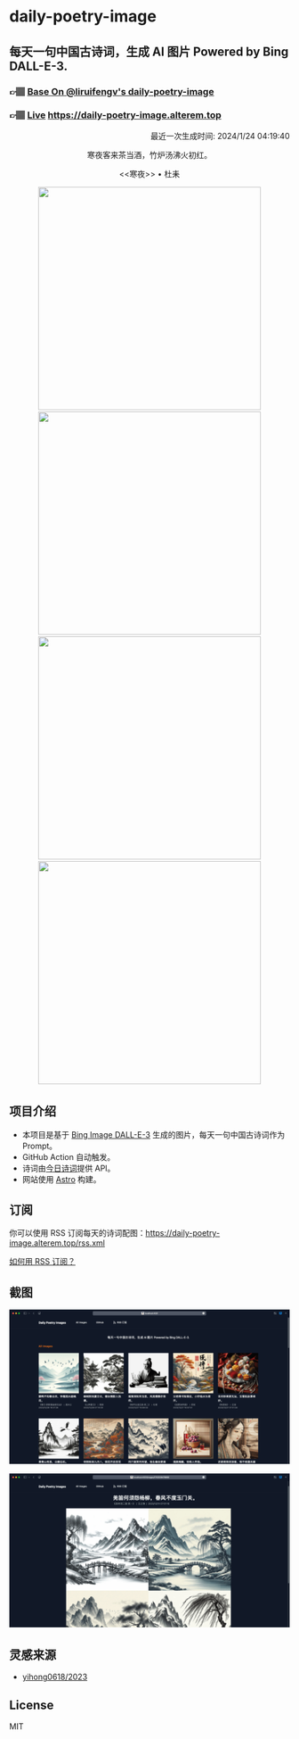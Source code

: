 
# daily-poetry-image

## 每天一句中国古诗词，生成 AI 图片 Powered by Bing DALL-E-3.

### 👉🏽 [Base On @liruifengv's daily-poetry-image](https://github.com/liruifengv/daily-poetry-image)

### 👉🏽 [Live](https://daily-poetry-image.alterem.top/) https://daily-poetry-image.alterem.top

<p align="right">
  最近一次生成时间: 2024/1/24 04:19:40
</p>
<p align="center">
寒夜客来茶当酒，竹炉汤沸火初红。
</p>
<p align="center">
<<寒夜>> • 杜耒
</p>
<p align="center">
<img src="https://tse1.mm.bing.net/th/id/OIG.38B.7Km_Xa3mgh0IY3do" height="400" width="400" />
<img src="https://tse4.mm.bing.net/th/id/OIG.tbNDakxBgeGM.eVwj_FO" height="400" width="400" />
<img src="https://tse2.mm.bing.net/th/id/OIG.IQSHApDjD1cJcN1z_4KF" height="400" width="400" />
<img src="https://tse3.mm.bing.net/th/id/OIG._lJxejTgFa7reth7P1ID" height="400" width="400" />
</p>

## 项目介绍

-   本项目是基于 [Bing Image DALL-E-3](https://www.bing.com/images/create) 生成的图片，每天一句中国古诗词作为 Prompt。
-   GitHub Action 自动触发。
-   诗词由[今日诗词](https://www.jinrishici.com/)提供 API。
-   网站使用 [Astro](https://astro.build) 构建。

## 订阅

你可以使用 RSS 订阅每天的诗词配图：https://daily-poetry-image.alterem.top/rss.xml

[如何用 RSS 订阅？](https://zhuanlan.zhihu.com/p/55026716)

## 截图

![图片列表](./screenshots/Snipaste_2023-12-28_21-00-26.png)

![图片详情](./screenshots/Snipaste_2023-12-28_21-00-53.png)

## 灵感来源

-   [yihong0618/2023](https://github.com/yihong0618/2023)

## License

MIT
